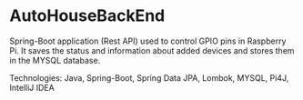 # AutoHouseBackEnd
Spring-Boot application (Rest API) used to control GPIO pins in Raspberry Pi. It saves the status and information about added devices and stores them in the MYSQL database.

Technologies: Java, Spring-Boot, Spring Data JPA, Lombok, MYSQL, Pi4J, IntelliJ IDEA
